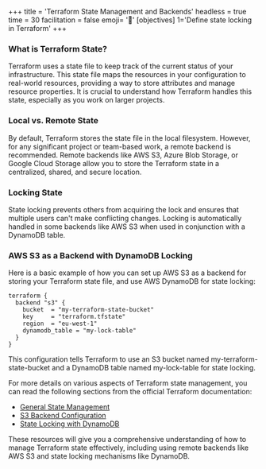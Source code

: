 +++
title = 'Terraform State Management and Backends'
headless = true
time = 30
facilitation = false
emoji= '🧩'
[objectives]
    1='Define state locking in Terraform'
+++

### What is Terraform State?

Terraform uses a state file to keep track of the current status of your infrastructure. This state file maps the resources in your configuration to real-world resources, providing a way to store attributes and manage resource properties. It is crucial to understand how Terraform handles this state, especially as you work on larger projects.

### Local vs. Remote State

By default, Terraform stores the state file in the local filesystem. However, for any significant project or team-based work, a remote backend is recommended. Remote backends like AWS S3, Azure Blob Storage, or Google Cloud Storage allow you to store the Terraform state in a centralized, shared, and secure location.

### Locking State

State locking prevents others from acquiring the lock and ensures that multiple users can't make conflicting changes. Locking is automatically handled in some backends like AWS S3 when used in conjunction with a DynamoDB table.

### AWS S3 as a Backend with DynamoDB Locking

Here is a basic example of how you can set up AWS S3 as a backend for storing your Terraform state file, and use AWS DynamoDB for state locking:

```hcl
terraform {
  backend "s3" {
    bucket  = "my-terraform-state-bucket"
    key     = "terraform.tfstate"
    region  = "eu-west-1"
    dynamodb_table = "my-lock-table"
  }
}
```

This configuration tells Terraform to use an S3 bucket named my-terraform-state-bucket and a DynamoDB table named my-lock-table for state locking.

For more details on various aspects of Terraform state management, you can read the following sections from the official Terraform documentation:

- [General State Management](https://developer.hashicorp.com/terraform/language/state)
- [S3 Backend Configuration](https://developer.hashicorp.com/terraform/language/settings/backends/s3)
- [State Locking with DynamoDB](https://developer.hashicorp.com/terraform/language/settings/backends/s3#dynamodb-state-locking)

These resources will give you a comprehensive understanding of how to manage Terraform state effectively, including using remote backends like AWS S3 and state locking mechanisms like DynamoDB.
